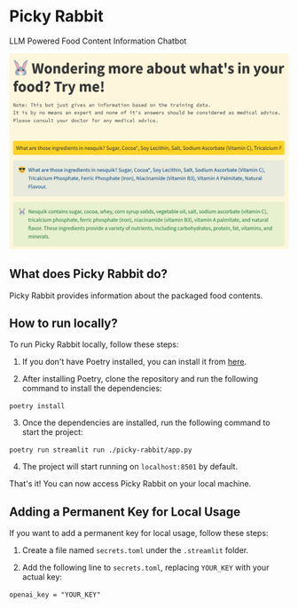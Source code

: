 # Picky Rabbit

LLM Powered Food Content Information Chatbot

![chat_image](./images/chat_image.png)

## What does Picky Rabbit do?

Picky Rabbit provides information about the packaged food contents.

## How to run locally?

To run Picky Rabbit locally, follow these steps:

1. If you don't have Poetry installed, you can install it from [here](https://python-poetry.org/docs/).

2. After installing Poetry, clone the repository and run the following command to install the dependencies:

`poetry install`

3. Once the dependencies are installed, run the following command to start the project:

`poetry run streamlit run ./picky-rabbit/app.py`

4. The project will start running on `localhost:8501` by default.

That's it! You can now access Picky Rabbit on your local machine.

## Adding a Permanent Key for Local Usage

If you want to add a permanent key for local usage, follow these steps:

1. Create a file named `secrets.toml` under the `.streamlit` folder.

2. Add the following line to `secrets.toml`, replacing `YOUR_KEY` with your actual key:

`openai_key = "YOUR_KEY"`

